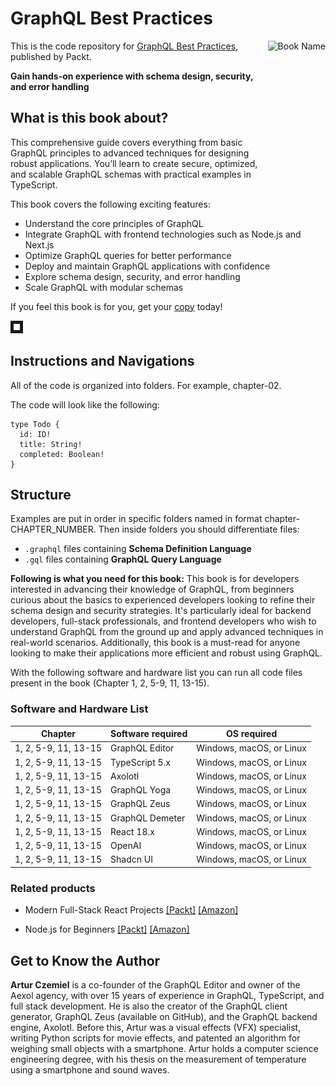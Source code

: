 # GraphQL Best Practices

<a href="https://www.packtpub.com/en-us/product/graphql-best-practices-9781835467145"><img src="https://content.packt.com/_/image/original/B22056/cover_image_large.jpg" alt="Book Name" height="256px" align="right"></a>

This is the code repository for [GraphQL Best Practices](https://www.packtpub.com/en-us/product/graphql-best-practices-9781835467145), published by Packt.

**Gain hands-on experience with schema design, security, and error handling**

## What is this book about?
This comprehensive guide covers everything from basic GraphQL principles to advanced techniques for designing robust applications. You’ll learn to create secure, optimized, and scalable GraphQL schemas with practical examples in TypeScript.

This book covers the following exciting features:
* Understand the core principles of GraphQL
* Integrate GraphQL with frontend technologies such as Node.js and Next.js
* Optimize GraphQL queries for better performance
* Deploy and maintain GraphQL applications with confidence
* Explore schema design, security, and error handling
* Scale GraphQL with modular schemas

If you feel this book is for you, get your [copy](https://www.amazon.com/GraphQL-Best-Practices-Hands-experience/dp/1835467148/) today!

<a href="https://www.packtpub.com/?utm_source=github&utm_medium=banner&utm_campaign=GitHubBanner"><img src="https://raw.githubusercontent.com/PacktPublishing/GitHub/master/GitHub.png" 
alt="https://www.packtpub.com/" border="5" /></a>


## Instructions and Navigations
All of the code is organized into folders. For example, chapter-02.

The code will look like the following:
```
type Todo {
  id: ID!
  title: String!
  completed: Boolean!
}
```
## Structure
Examples are put in order in specific folders named in format chapter-CHAPTER_NUMBER. Then inside folders you should differentiate files:
- `.graphql` files containing **Schema Definition Language**
- `.gql` files containing **GraphQL Query Language**
  

**Following is what you need for this book:**
This book is for developers interested in advancing their knowledge of GraphQL, from beginners curious about the basics to experienced developers looking to refine their schema design and security strategies. It's particularly ideal for backend developers, full-stack professionals, and frontend developers who wish to understand GraphQL from the ground up and apply advanced techniques in real-world scenarios. Additionally, this book is a must-read for anyone looking to make their applications more efficient and robust using GraphQL.

With the following software and hardware list you can run all code files present in the book (Chapter 1, 2, 5-9, 11, 13-15).

### Software and Hardware List

| Chapter  | Software required                   | OS required                        |
| -------- | ------------------------------------| -----------------------------------|
| 1, 2, 5-9, 11, 13-15        | GraphQL Editor                     | Windows, macOS, or Linux |
| 1, 2, 5-9, 11, 13-15        | TypeScript 5.x            | Windows, macOS, or Linux |
| 1, 2, 5-9, 11, 13-15        | Axolotl            | Windows, macOS, or Linux |
| 1, 2, 5-9, 11, 13-15        | GraphQL Yoga            | Windows, macOS, or Linux |
| 1, 2, 5-9, 11, 13-15        | GraphQL Zeus            | Windows, macOS, or Linux |
| 1, 2, 5-9, 11, 13-15        | GraphQL Demeter            | Windows, macOS, or Linux |
| 1, 2, 5-9, 11, 13-15        | React 18.x            | Windows, macOS, or Linux |
| 1, 2, 5-9, 11, 13-15        | OpenAI            | Windows, macOS, or Linux |
| 1, 2, 5-9, 11, 13-15        | Shadcn UI            | Windows, macOS, or Linux |

### Related products
* Modern Full-Stack React Projects [[Packt]](https://www.packtpub.com/en-in/product/modern-full-stack-react-projects-9781837637959) [[Amazon]](https://www.amazon.com/Modern-Full-Stack-React-Projects-maintain/dp/1837637954)

* Node.js for Beginners [[Packt]](https://www.packtpub.com/en-in/product/nodejs-for-beginners-9781803245171) [[Amazon]](https://www.amazon.com/Node-js-Beginners-comprehensive-full-featured-applications/dp/1803245174)

## Get to Know the Author
**Artur Czemiel** is a co-founder of the GraphQL Editor and owner of the Aexol agency, with over 15 years of experience in GraphQL, TypeScript, and full stack development. He is also the creator of the GraphQL client generator, GraphQL Zeus (available on GitHub), and the GraphQL backend engine, Axolotl.
Before this, Artur was a visual effects (VFX) specialist, writing Python scripts for movie effects, and patented an algorithm for weighing small objects with a smartphone.
Artur holds a computer science engineering degree, with his thesis on the measurement of temperature using a smartphone and sound waves.
